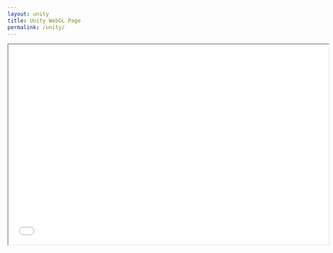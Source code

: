 ```yaml
---
layout: unity
title: Unity WebGL Page
permalink: /unity/
---
```



<iframe src="/NeonCloud/index.html" width="720" height="450"></iframe>
